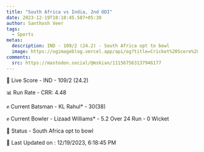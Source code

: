 ```yaml
---
title: "South Africa vs India, 2nd ODI"
date: 2023-12-19T18:18:45.587+05:30
author: Santhosh Veer
tags:
  - Sports
metas:
  description: IND - 109/2 (24.2) - South Africa opt to bowl
  image: https://ogimageblog.vercel.app/api/og?title=Cricket%20Score%20%F0%9F%8F%8F
comments:
  src: https://mastodon.social/@mskian/111567563137946177
---
```


🔴 Live Score - IND - 109/2 (24.2)  

📊 Run Rate - CRR: 4.48  

✊ Current Batsman - KL Rahul* - 30(38)  

✊ Current Bowler - Lizaad Williams* - 5.2 Over 24 Run - 0 Wicket  

📑 Status - South Africa opt to bowl

<!--more-->

📝 Last Updated on : 12/19/2023, 6:18:45 PM
